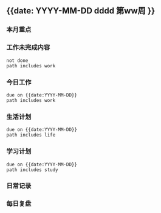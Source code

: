 
## {{date: YYYY-MM-DD dddd 第ww周 }}

### 本月重点

### 工作未完成内容
```tasks
not done
path includes work
```


### 今日工作


```tasks
due on {{date:YYYY-MM-DD}}
path includes work
```





### 生活计划
```tasks
due on {{date:YYYY-MM-DD}}
path includes life
```


### 学习计划
```tasks
due on {{date:YYYY-MM-DD}}
path includes study
```


### 日常记录




### 每日复盘




